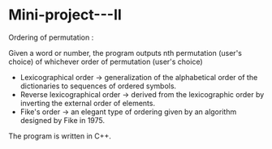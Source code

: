 # Mini-project---II
Ordering of permutation :

Given a word or number, the program outputs nth permutation (user's choice) of whichever order of permutation (user's choice)
- Lexicographical order -> generalization of the alphabetical order of the dictionaries to sequences of ordered symbols.
- Reverse lexicographical order -> derived from the lexicographic order by inverting the external order of elements.
- Fike's order -> an elegant type of ordering given by an algorithm designed by Fike in 1975.

The program is written in C++.

